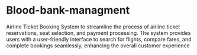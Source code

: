 # Blood-bank-managment
Airline Ticket Booking System to streamline the process of airline ticket reservations, seat selection, and payment processing. The system provides users with a user-friendly interface to search for flights, compare fares, and complete bookings seamlessly, enhancing the overall customer experience
